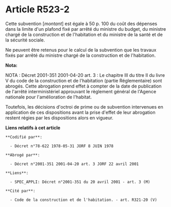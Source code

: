 # Article R523-2

Cette subvention [*montant*] est égale à 50 p. 100 du coût des dépenses dans la limite d'un plafond fixé par arrêté du
ministre du budget, du ministre chargé de la construction et de l'habitation et du ministre de la santé et de la sécurité
sociale.

Ne peuvent être retenus pour le calcul de la subvention que les travaux fixés par arrêté du ministre chargé de la
construction et de l'habitation.

**Nota:**

NOTA : Décret 2001-351 2001-04-20 art. 3 : Le chapitre III du titre II du livre V du code de la construction et de
l'habitation (partie Réglementaire) sont abrogés. Cette abrogation prend effet à compter de la date de publication de
l'arrêté interministériel approuvant le règlement général de l'Agence nationale pour l'amélioration de l'habitat.

Toutefois, les décisions d'octroi de prime ou de subvention intervenues en application de ces dispositions avant la prise
d'effet de leur abrogation restent régies par les dispositions alors en vigueur.

**Liens relatifs à cet article**

	**Codifié par**:

	  - Décret n°78-622 1978-05-31 JORF 8 JUIN 1978

	**Abrogé par**:

	  - Décret n°2001-351 2001-04-20 art. 3 JORF 22 avril 2001

	**Liens**:

	  - SPEC_APPLI: Décret n°2001-351 du 20 avril 2001 - art. 3 (M)

	**Cité par**:

	  - Code de la construction et de l'habitation. - art. R321-20 (V)
